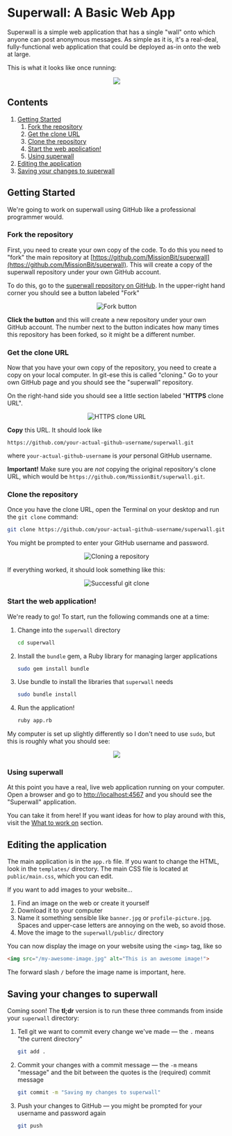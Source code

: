 # Superwall: A Basic Web App

Superwall is a simple web application that has a single "wall" onto which anyone can post anonymous messages.  As simple as it is, it's a real-deal, fully-functional web application that could be deployed as-in onto the web at large.

This is what it looks like once running:

<p style="text-align:center">
  <img src="http://f.cl.ly/items/0X0V2S2t0K0t1p2C1G39/superwall_home.png">
</p>

## Contents

1. [Getting Started](#getting-started)
    1. [Fork the repository](#fork-the-repository)
    1. [Get the clone URL](#get-the-clone-url)
    1. [Clone the repository](#clone-the-repository)
    1. [Start the web application!](#start-the-web-application)
    1. [Using superwall](#using-superwall)
1. [Editing the application](#editing-the-application)
1. [Saving your changes to superwall](#saving-your-changes-to-superwall)

## Getting Started

We're going to work on superwall using GitHub like a professional programmer would.

### Fork the repository

First, you need to create your own copy of the code.  To do this you need to "fork" the main repository at [https://github.com/MissionBit/superwall](https://github.com/MissionBit/superwall).  This will create a copy of the superwall repository under your own GitHub account.

To do this, go to the [superwall repository on GitHub](https://github.com/MissionBit/superwall). In the upper-right hand corner you should see a button labeled "Fork"

<p style="text-align:center">
<img src="http://f.cl.ly/items/2W3G2W3U0E2f3v1a0a0K/Screen%20Shot%202014-03-03%20at%202.21.15%20PM.png" alt="Fork button">
</p>

**Click the button** and this will create a new repository under your own GitHub account. The number next to the button indicates how many times this repository has been forked, so it might be a different number.

### Get the clone URL

Now that you have your own copy of the repository, you need to create a copy on your local computer.  In git-ese this is called "cloning."  Go to your own GitHub page and you should see the "superwall" repository.

On the right-hand side you should see a little section labeled "**HTTPS** clone URL".

<p style="text-align: center;">
  <img src="http://f.cl.ly/items/0Y2i243A2k3s3C1t3Z3y/Screen%20Shot%202014-03-03%20at%202.35.06%20PM.png" alt="HTTPS clone URL">
</p>

**Copy** this URL.  It should look like

```text
https://github.com/your-actual-github-username/superwall.git
```

where `your-actual-github-username` is *your* personal GitHub username.

**Important!** Make sure you are *not* copying the original repository's clone URL, which would be `https://github.com/MissionBit/superwall.git`.

### Clone the repository

Once you have the clone URL, open the Terminal on your desktop and run the `git clone` command:

```bash
git clone https://github.com/your-actual-github-username/superwall.git
```

You might be prompted to enter your GitHub username and password.

<p style="text-align: center;">
<img src="http://f.cl.ly/items/1Q1J1b2o2l2c0e1m1X1f/Screen%20Shot%202014-03-03%20at%202.41.47%20PM.png" alt="Cloning a repository">
</p>

If everything worked, it should look something like this:

<p style="text-align: center">
<img src="http://f.cl.ly/items/3T2l2c361D1h0G1N2V1G/Screen%20Shot%202014-03-03%20at%202.44.47%20PM.png" alt="Successful git clone">
</p>

### Start the web application!

We're ready to go!  To start, run the following commands one at a time:

1.  Change into the `superwall` directory

    ```bash
    cd superwall 
    ```
1.  Install the `bundle` gem, a Ruby library for managing larger applications

    ```bash
    sudo gem install bundle
    ```
1.  Use bundle to install the libraries that `superwall` needs

    ```bash
    sudo bundle install
    ```
1.  Run the application!

    ```bash
    ruby app.rb
    ```

My computer is set up slightly differently so I don't need to use `sudo`, but this is roughly what you should see:

<p style="text-align: center;">
  <img src="http://f.cl.ly/items/1n070D1X1y1z3O1V1o2A/Screen%20Shot%202014-03-03%20at%202.53.04%20PM.png">
</p>

### Using superwall

At this point you have a real, live web application running on your computer.  Open a browser and go to [http://localhost:4567](http://localhost:4567) and you should see the "Superwall" application.

You can take it from here!  If you want ideas for how to play around with this, visit the [What to work on](http://localhost:4567/todo) section.

## Editing the application

The main application is in the `app.rb` file.  If you want to change the HTML, look in the `templates/` directory.  The main CSS file is located at `public/main.css`, which you can edit.

If you want to add images to your website...

1. Find an image on the web or create it yourself
1. Download it to your computer
1. Name it something sensible like `banner.jpg` or `profile-picture.jpg`.  Spaces and upper-case letters are annoying on the web, so avoid those.
1. Move the image to the `superwall/public/` directory

You can now display the image on your website using the `<img>` tag, like so

```html
<img src="/my-awesome-image.jpg" alt="This is an awesome image!">
```

The forward slash `/` before the image name is important, here.

## Saving your changes to superwall

Coming soon!  The **tl;dr** version is to run these three commands from inside your `superwall` directory:

1. Tell git we want to commit every change we've made — the `.` means "the current directory"

   ```bash
   git add .
   ```
1. Commit your changes with a commit message — the `-m` means "message" and the bit between the quotes is the (required) commit message

   ```bash
   git commit -m "Saving my changes to superwall"
   ```
1. Push your changes to GitHub — you might be prompted for your username and password again

   ```bash
   git push
   ```
